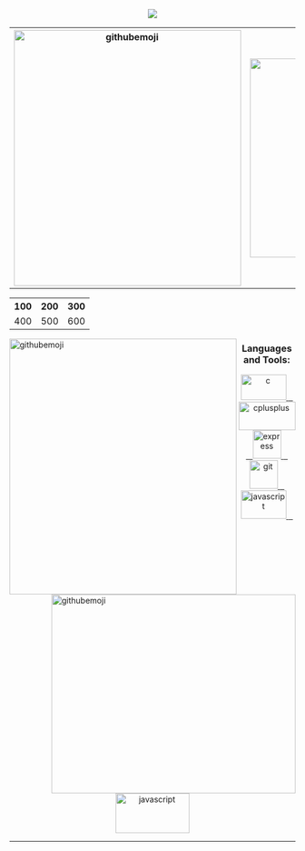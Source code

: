 
<p align="center"><img  src="https://readme-typing-svg.herokuapp.com?font=&color=%23F7801C&size=22&lines=Real+Time+Language+Translation"/></p>
<style>
  table th {
    border: none !important;
  }
</style>
<table>
  <tr>
    <th><img align="center" border_radius="25%" width="400px" height="450px" alt="githubemoji"src="https://camo.githubusercontent.com/63abdc3407ab5749a6fa046151ee56433f7922da540e1aa8d3b5795200dde75f/68747470733a2f2f6f63746f6465782e6769746875622e636f6d2f696d616765732f6461667470756e6b746f6361742d6775792e676966"/></th>
    <th><img align="center" border_radius="25%" width="430" height="350" alt="githubemoji"src="https://user-images.githubusercontent.com/61548445/148815377-659dec8a-8cb8-4fe2-ab89-a32c8a714f05.png"/></th>
    
  </tr>
</table>

<table>
  <tr>
    <th>100</th>
    <th>200</th>
    <th>300</th>
  </tr>
  <tr>
    <td>400</td>
    <td>500</td>
    <td>600</td>
  </tr>
</table>

<p align="left"><img align="left" border_radius="25%" width="400px" height="450px" alt="githubemoji"src="https://camo.githubusercontent.com/63abdc3407ab5749a6fa046151ee56433f7922da540e1aa8d3b5795200dde75f/68747470733a2f2f6f63746f6465782e6769746875622e636f6d2f696d616765732f6461667470756e6b746f6361742d6775792e676966"/>
<img align="right" border_radius="25%" width="430" height="350" alt="githubemoji"src="https://user-images.githubusercontent.com/61548445/148815377-659dec8a-8cb8-4fe2-ab89-a32c8a714f05.png"/>
</p>





<h3 align="center">Languages and Tools:</h3>
<p align="center"> <a href="https://docs.python.org/3/" target="_blank"> <img src="https://user-images.githubusercontent.com/61548445/148883046-5d708d49-b5fa-4bc8-be8e-c42bca310f97.png" alt="c" title="Python" width="80" height="45"/> </a>
<a href="https://docs.anaconda.com/" target="_blank"> &nbsp;&nbsp;
 <img src="https://user-images.githubusercontent.com/61548445/148883836-1223a9c3-23c0-4ff3-8824-f587138d75d3.png" title="Anaconda Navigator" alt="cplusplus" width="100" height="50"/> </a> 
 <a href="https://jupyter-notebook.readthedocs.io/en/stable/" target="_blank">&nbsp;&nbsp; <img src="https://user-images.githubusercontent.com/61548445/148884397-c460ce30-38e1-485a-8deb-0d4779a11efb.png" title="Jupyter Notebook" alt="express" width="50" height="50"/> </a> 
 <a href="https://git-scm.com/" target="_blank">&nbsp;&nbsp; <img src="https://www.vectorlogo.zone/logos/git-scm/git-scm-icon.svg" title="Git" alt="git" width="50" height="50"/> </a> 
 <a href="https://pypi.org/project/pyttsx3/" target="_blank"> &nbsp;&nbsp;<img src="https://user-images.githubusercontent.com/61548445/148886062-d3d1e3bc-62f8-467e-abbe-e25d38b18b22.png" title="pyttsx3" alt="javascript" width="80" height="50"/> </a><a href="https://pypi.org/project/SpeechRecognition/" target="_blank"> &nbsp;&nbsp;<img src="https://user-images.githubusercontent.com/61548445/148886917-fa389e9b-fc3b-450e-83a5-9cbb57317a58.png" title="Python : Speech Recognition" alt="javascript" width="130" height="70"/> </a> 
  </p>
<hr/>


